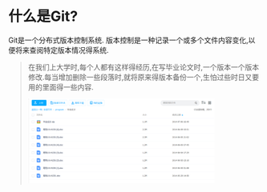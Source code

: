 
# 什么是Git?

Git是一个分布式版本控制系统. 版本控制是一种记录一个或多个文件内容变化,以便将来查阅特定版本情况得系统.

>  在我们上大学时,每个人都有这样得经历,在写毕业论文时,一个版本一个版本修改.每当增加删除一些段落时,就将原来得版本备份一个,生怕过些时日又要用的里面得一些内容.
>
> 
> <img src="./asset/graduation_projec.jpg" width="80%" style="margin:0 auto;">
> 
